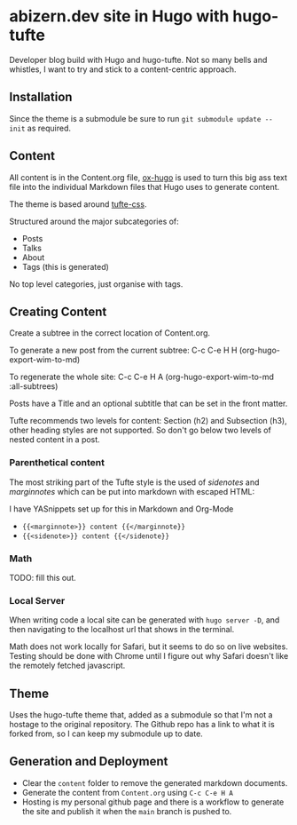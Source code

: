 # abizern.dev site in Hugo with hugo-tufte

Developer blog build with Hugo and hugo-tufte. Not so many bells and whistles, I want to try and stick to a content-centric approach.

## Installation

Since the theme is a submodule be sure to run `git submodule update --init` as required.

## Content

All content is in the Content.org file, [ox-hugo](https://hugo-tufte.netlify.app/posts/tufte-css/) is used to turn this big ass text file into the individual Markdown files that Hugo uses to generate content.

The theme is based around [tufte-css](https://hugo-tufte.netlify.app/posts/tufte-css/).

Structured around the major subcategories of:

- Posts
- Talks
- About
- Tags (this is generated)

No top level categories, just organise with tags.

## Creating Content

Create a subtree in the correct location of Content.org.

To generate a new post from the current subtree:
    C-c C-e H H (org-hugo-export-wim-to-md)
    
To regenerate the whole site:
    C-c C-e H A (org-hugo-export-wim-to-md :all-subtrees)

Posts have a Title and an optional subtitle that can be set in the front matter.

Tufte recommends two levels for content: Section (h2) and Subsection (h3), other heading styles are not supported. So don't go below two levels of nested content in a post.

### Parenthetical content

The most striking part of the Tufte style is the used of _sidenotes_ and _marginnotes_ which can be put into markdown with escaped HTML:

I have YASnippets set up for this in Markdown and Org-Mode

- `{{<marginnote>}} content {{</marginnote}}`
- `{{<sidenote>}} content {{</sidenote}}`

### Math

TODO: fill this out.

### Local Server

When writing code a local site can be generated with `hugo server -D`, and then navigating to the localhost url that shows in the terminal.

Math does not work locally for Safari, but it seems to do so on live websites. Testing should be done with Chrome until I figure out why Safari doesn't like the remotely fetched javascript.


## Theme

Uses the hugo-tufte theme that, added as a submodule so that I'm not a hostage to the original repository. The Github repo has a link to what it is forked from, so I can keep my submodule up to date.

## Generation and Deployment

- Clear the `content` folder to remove the generated markdown documents.
- Generate the content from `Content.org` using `C-c C-e H A`
- Hosting is my personal github page and there is a workflow to generate the site and publish it when the `main` branch is pushed to.
